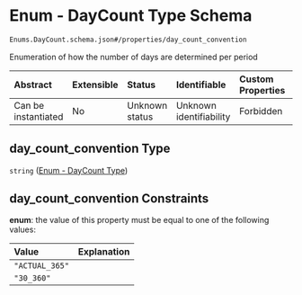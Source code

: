 # Enum - DayCount Type Schema

```txt
Enums.DayCount.schema.json#/properties/day_count_convention
```

Enumeration of how the number of days are determined per period

| Abstract            | Extensible | Status         | Identifiable            | Custom Properties | Additional Properties | Access Restrictions | Defined In                                                                                    |
| :------------------ | :--------- | :------------- | :---------------------- | :---------------- | :-------------------- | :------------------ | :-------------------------------------------------------------------------------------------- |
| Can be instantiated | No         | Unknown status | Unknown identifiability | Forbidden         | Allowed               | none                | [Convertible.schema.json\*](../schema/objects/Convertible.schema.json "open original schema") |

## day_count_convention Type

`string` ([Enum - DayCount Type](convertible-1-properties-enum---daycount-type.md))

## day_count_convention Constraints

**enum**: the value of this property must be equal to one of the following values:

| Value          | Explanation |
| :------------- | :---------- |
| `"ACTUAL_365"` |             |
| `"30_360"`     |             |
